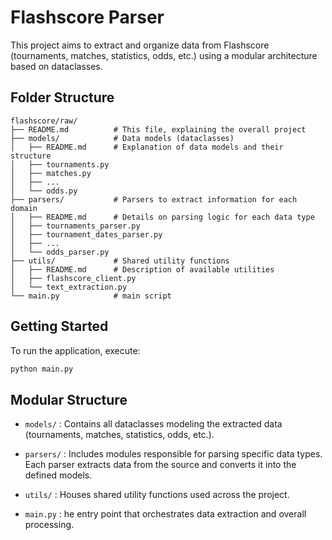 # Flashscore Parser

This project aims to extract and organize data from Flashscore (tournaments, matches, statistics, odds, etc.) using a modular architecture based on dataclasses.

## Folder Structure

```
flashscore/raw/ 
├── README.md          # This file, explaining the overall project
├── models/            # Data models (dataclasses)
│   ├── README.md      # Explanation of data models and their structure
│   ├── tournaments.py
│   ├── matches.py
│   ├── ...
│   └── odds.py
├── parsers/           # Parsers to extract information for each domain
│   ├── README.md      # Details on parsing logic for each data type
│   ├── tournaments_parser.py
│   ├── tournament_dates_parser.py
│   ├── ...
│   └── odds_parser.py
├── utils/             # Shared utility functions
│   ├── README.md      # Description of available utilities
│   ├── flashscore_client.py      
│   └── text_extraction.py
└── main.py            # main script
```

## Getting Started
To run the application, execute:
```bash
python main.py
```

## Modular Structure
* `models/` : Contains all dataclasses modeling the extracted data (tournaments, matches, statistics, odds, etc.).

* `parsers/` : Includes modules responsible for parsing specific data types. Each parser extracts data from the source and converts it into the defined models.

* `utils/`  : Houses shared utility functions used across the project.

* `main.py` : he entry point that orchestrates data extraction and overall processing.